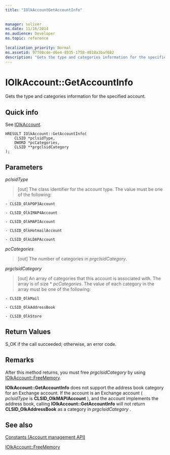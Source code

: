 ```yaml
---
title: "IOlkAccountGetAccountInfo"
 
 
manager: soliver
ms.date: 11/16/2014
ms.audience: Developer
ms.topic: reference
 
localization_priority: Normal
ms.assetid: 97f08cde-d6e4-8935-1758-4018a3baf682
description: "Gets the type and categories information for the specified account."
---
```


# IOlkAccount::GetAccountInfo

Gets the type and categories information for the specified account.
  
## Quick info

See [IOlkAccount](iolkaccount.md).
  
```
HRESULT IOlkAccount::GetAccountInfo(  
    CLSID *pclsidType, 
    DWORD *pcCategories, 
    CLSID **prgclsidCategory 
);

```

## Parameters

 _pclsidType_
  
> [out] The class identifier for the account type. The value must be one of the following:
    
    - CLSID_OlkPOP3Account 
    
    - CLSID_OlkIMAP4Account 
    
    - CLSID_OlkMAPIAccount 
    
    - CLSID_OlkHotmailAccount 
    
    - CLSID_OlkLDAPAccount
    
 _pcCategories_
  
> [out] The number of categories in  _prgclsidCategory_.
    
 _prgclsidCategory_
  
> [out] An array of categories that this account is associated with. The array is of size * _pcCategories_. The value of each category in the array must be one of the following:
    
    - CLSID_OlkMail
    
    - CLSID_OlkAddressBook
    
    - CLSID_OlkStore
    
## Return Values

S_OK if the call succeeded; otherwise, an error code.
  
## Remarks

After this method returns, you must free  *prgclsidCategory*  by using [IOlkAccount::FreeMemory](iolkaccount-freememory.md).
  
 **IOlkAccount::GetAccountInfo** does not support the address book category for an Exchange account. If the account is an Exchange account (  *pclsidType*  is **CLSID_OlkMAPIAccount** ), and the account implements the address book, calling **IOlkAccount::GetAccountInfo** will not return **CLSID_OlkAddressBook** as a category in  *prgclsidCategory*  . 
  
## See also



[Constants (Account management API)](constants-account-management-api.md)
  
[IOlkAccount::FreeMemory](iolkaccount-freememory.md)

